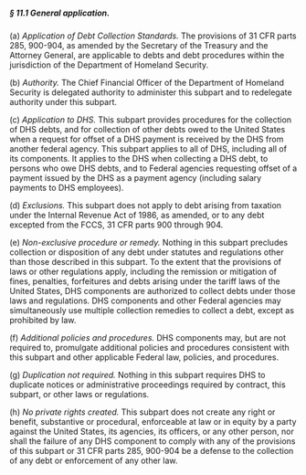 ##### § 11.1 General application. #####

(a) *Application of Debt Collection Standards.* The provisions of 31 CFR parts 285, 900-904, as amended by the Secretary of the Treasury and the Attorney General, are applicable to debts and debt procedures within the jurisdiction of the Department of Homeland Security.

(b) *Authority.* The Chief Financial Officer of the Department of Homeland Security is delegated authority to administer this subpart and to redelegate authority under this subpart.

(c) *Application to DHS.* This subpart provides procedures for the collection of DHS debts, and for collection of other debts owed to the United States when a request for offset of a DHS payment is received by the DHS from another federal agency. This subpart applies to all of DHS, including all of its components. It applies to the DHS when collecting a DHS debt, to persons who owe DHS debts, and to Federal agencies requesting offset of a payment issued by the DHS as a payment agency (including salary payments to DHS employees).

(d) *Exclusions.* This subpart does not apply to debt arising from taxation under the Internal Revenue Act of 1986, as amended, or to any debt excepted from the FCCS, 31 CFR parts 900 through 904.

(e) *Non-exclusive procedure or remedy.* Nothing in this subpart precludes collection or disposition of any debt under statutes and regulations other than those described in this subpart. To the extent that the provisions of laws or other regulations apply, including the remission or mitigation of fines, penalties, forfeitures and debts arising under the tariff laws of the United States, DHS components are authorized to collect debts under those laws and regulations. DHS components and other Federal agencies may simultaneously use multiple collection remedies to collect a debt, except as prohibited by law.

(f) *Additional policies and procedures.* DHS components may, but are not required to, promulgate additional policies and procedures consistent with this subpart and other applicable Federal law, policies, and procedures.

(g) *Duplication not required.* Nothing in this subpart requires DHS to duplicate notices or administrative proceedings required by contract, this subpart, or other laws or regulations.

(h) *No private rights created.* This subpart does not create any right or benefit, substantive or procedural, enforceable at law or in equity by a party against the United States, its agencies, its officers, or any other person, nor shall the failure of any DHS component to comply with any of the provisions of this subpart or 31 CFR parts 285, 900-904 be a defense to the collection of any debt or enforcement of any other law.